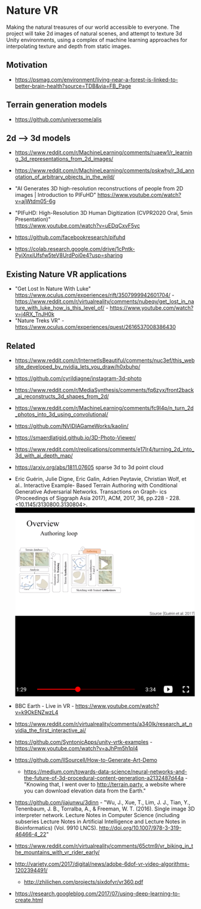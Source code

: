 # Nature VR  

Making the natural treasures of our world accessible to everyone. The project will take 2d images of natural scenes, and attempt to texture 3d Unity environments, using a complex of machine learning approaches for interpolating texture and depth from static images.

## Motivation  
  - https://psmag.com/environment/living-near-a-forest-is-linked-to-better-brain-health?source=TDB&via=FB_Page

## Terrain generation models  

 - https://github.com/universome/alis  

## 2d --> 3d models   

 - https://www.reddit.com/r/MachineLearning/comments/ruaew1/r_learning_3d_representations_from_2d_images/  

 - https://www.reddit.com/r/MachineLearning/comments/pskwhy/r_3d_annotation_of_arbitrary_objects_in_the_wild/  

 - "AI Generates 3D high-resolution reconstructions of people from 2D images | Introduction to PIFuHD" https://www.youtube.com/watch?v=ajWtdm05-6g  

 - "PIFuHD: High-Resolution 3D Human Digitization (CVPR2020 Oral, 5min Presentation)"  
https://www.youtube.com/watch?v=uEDqCxvF5yc  

 - https://github.com/facebookresearch/pifuhd  

 - https://colab.research.google.com/drive/1cPntk-PyiXnxiUfsfw5teV8UrdPoi0e4?usp=sharing  


## Existing Nature VR applications  

 - "Get Lost In Nature With Luke" https://www.oculus.com/experiences/rift/3507999942601704/ - https://www.reddit.com/r/virtualreality/comments/nubeqv/get_lost_in_nature_with_luke_how_is_this_level_of/ - https://www.youtube.com/watch?v=j4RX_TnJH0k  
 - "Nature Treks VR" - https://www.oculus.com/experiences/quest/2616537008386430  


## Related  
 - https://www.reddit.com/r/InternetIsBeautiful/comments/nuc3ef/this_website_developed_by_nvidia_lets_you_draw/h0xbuhp/  
 - https://github.com/cyrildiagne/instagram-3d-photo  
 - https://www.reddit.com/r/MediaSynthesis/comments/fq6zyx/front2back_ai_reconstructs_3d_shapes_from_2d/  
 - https://www.reddit.com/r/MachineLearning/comments/fc9l4p/n_turn_2d_photos_into_3d_using_convolutional/  
 - https://github.com/NVIDIAGameWorks/kaolin/  
 - https://smaerdlatigid.github.io/3D-Photo-Viewer/  
 - https://www.reddit.com/r/replications/comments/e17lr4/turning_2d_into_3d_with_ai_depth_map/  
 - https://arxiv.org/abs/1811.07605 sparse 3d to 3d point cloud 

 - Eric Guérin, Julie Digne, Eric Galin, Adrien Peytavie, Christian Wolf, et al.. Interactive Example- Based Terrain Authoring with Conditional Generative Adversarial Networks. Transactions on Graph- ics (Proceedings of Siggraph Asia 2017), ACM, 2017, 36, pp.228 - 228. <10.1145/3130800.3130804>. <hal-01583706v3>  
    <img src="./Reference_material/Terrain_generation_network_Guerin2017_NEscK5RCtlo.png?raw=true" width="500">

 - BBC Earth - Live in VR - https://www.youtube.com/watch?v=k9OkENZwzL4  
 
 - https://www.reddit.com/r/virtualreality/comments/a340lk/research_at_nvidia_the_first_interactive_ai/  
 
 - https://github.com/SyntonicApps/unity-vrtk-examples - https://www.youtube.com/watch?v=aJhPm5h1pl4

 - https://github.com/llSourcell/How-to-Generate-Art-Demo  
    - https://medium.com/towards-data-science/neural-networks-and-the-future-of-3d-procedural-content-generation-a2132487d44a - "Knowing that, I went over to http://terrain.party, a website where you can download elevation data from the Earth."
    
 - https://github.com/jiajunwu/3dinn  - "Wu, J., Xue, T., Lim, J. J., Tian, Y., Tenenbaum, J. B., Torralba, A., & Freeman, W. T. (2016). Single image 3D interpreter network. Lecture Notes in Computer Science (including subseries Lecture Notes in Artificial Intelligence and Lecture Notes in Bioinformatics) (Vol. 9910 LNCS). http://doi.org/10.1007/978-3-319-46466-4_22"
  
- https://www.reddit.com/r/virtualreality/comments/65ctm9/vr_biking_in_the_mountains_with_vr_rider_early/  
- http://variety.com/2017/digital/news/adobe-6dof-vr-video-algorithms-1202394491/  
  - http://zhilichen.com/projects/sixdofvr/vr360.pdf  
- https://research.googleblog.com/2017/07/using-deep-learning-to-create.html 
  
  
